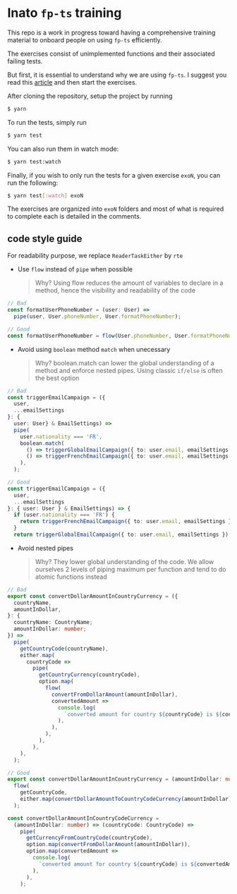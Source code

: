 # Inato `fp-ts` training

This repo is a work in progress toward having a comprehensive training material
to onboard people on using `fp-ts` efficiently.

The exercises consist of unimplemented functions and their associated failing
tests.

But first, it is essential to understand why we are using `fp-ts`. I suggest you read this [article](https://medium.com/inato/our-journey-to-functional-programing-36854a370de1) and then start the exercises.

After cloning the repository, setup the project by running

```sh
$ yarn
```

To run the tests, simply run

```sh
$ yarn test
```

You can also run them in watch mode:

```sh
$ yarn test:watch
```

Finally, if you wish to only run the tests for a given exercise `exoN`, you can
run the following:

```sh
$ yarn test[:watch] exoN
```

The exercises are organized into `exoN` folders and most of what is required to
complete each is detailed in the comments.

## code style guide

For readability purpose, we replace `ReaderTaskEither` by `rte`

- Use `flow` instead of `pipe` when possible
  > Why? Using flow reduces the amount of variables to declare in a method, hence the visibility and readability of the code

```typescript
// Bad
const formatUserPhoneNumber = (user: User) =>
  pipe(user, User.phoneNumber, User.formatPhoneNumber);

// Good
const formatUserPhoneNumber = flow(User.phoneNumber, User.formatPhoneNumber);
```

- Avoid using `boolean` method `match` when unecessary
  > Why? boolean.match can lower the global understanding of a method and enforce nested pipes. Using classic `if/else` is often the best option

```typescript
// Bad
const triggerEmailCampaign = ({
  user,
  ...emailSettings
}: {
  user: User} & EmailSettings) =>
  pipe(
    user.nationality === 'FR',
    boolean.match(
      () => triggerGlobalEmailCampaign({ to: user.email, emailSettings }),
      () => triggerFrenchEmailCampaign({ to: user.email, emailSettings }),
    ),
  );

// Good
const triggerEmailCampaign = ({
  user,
  ...emailSettings
}: { user: User } & EmailSettings) => {
  if (user.nationality === 'FR') {
    return triggerFrenchEmailCampaign({ to: user.email, emailSettings });
  }
  return triggerGlobalEmailCampaign({ to: user.email, emailSettings });
```

- Avoid nested pipes
  > Why? They lower global understanding of the code. We allow ourselves 2 levels of piping maximum per function and tend to do atomic functions instead

```typescript
// Bad
export const convertDollarAmountInCountryCurrency = ({
  countryName,
  amountInDollar,
}: {
  countryName: CountryName;
  amountInDollar: number;
}) =>
  pipe(
    getCountryCode(countryName),
    either.map(
      countryCode =>
        pipe(
          getCountryCurrency(countryCode),
          option.map(
            flow(
              convertFromDollarAmount(amountInDollar),
              convertedAmount =>
                console.log(
                  `converted amount for country ${countryCode} is ${convertedAmount}`,
                ),
              ),
            ),
          ),
        ),
    ),
  );

// Good
export const convertDollarAmountInCountryCurrency = (amountInDollar: number) =>
  flow(
    getCountryCode,
    either.map(convertDollarAmountToCountryCodeCurrency(amountInDollar)),
  );

const convertDollarAmountInCountryCodeCurrency =
  (amountInDollar: number) => (countryCode: CountryCode) =>
    pipe(
      getCurrencyFromCountryCode(countryCode),
      option.map(convertFromDollarAmount(amountInDollar)),
      option.map(convertedAmount =>
        console.log(
          `converted amount for country ${countryCode} is ${convertedAmount}`,
        ),
      ),
    );
```
